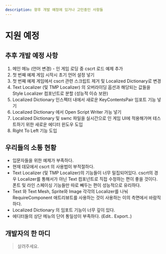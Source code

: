 ```yaml
---
description: 향후 개발 예정에 있거나 고민중인 사항들
---
```


# 지원 예정

## 추후 개발 예정 사항

1. 메인 메뉴 \(언어 변경\) - 인 게임 로딩 중 cscrt 로드 예제 추가
2. 첫 번째 예제 게임 시작시 초기 언어 설정 넣기
3. 첫 번째 예제 게임에서 cscrt 관련 스크립트 제거 및 Localized Dictionary로 변경
4. Text Localizer \(및 TMP Localizer\) 의 오버라이딩 옵션과 해당되는 값들을 Style Localizer 컴포넌트로 분할 \(성능적 이슈 보완\)
5. Localized Dictionary 인스펙터 내에서 새로운 KeyContentsPair 임포트 기능 넣기
6. Localized Dictionary 에서 Open Script Writer 가능 넣기
7. Localized Dictionary 및 swnc 파일을 실시간으로 인 게임 UI에 적용해가며 테스트하기 위한 새로운 에디터 윈도우 도입
8. Right To Left 기능 도입

## 우리들의 소통 현황

* 입문자들을 위한 예제가 부족하다.
* 현재 데모에서 cscrt 의 사용법이 부적절하다.
* Text Localizer \(및 TMP Localizer\)의 기능들이 너무 밀집되어있다. cscrt의 경우 Localizer를 통해서가 아닌 Text 컴포넌트로 직접 수정하는 편이 좋을 것이다. 폰트 및 라인 스페이싱 기능들만 따로 빼두는 편이 성능적으로 유리하다.
* Text 와 Text Mesh, Sprite와 Image 각각의 Localizer를 나눠 RequireComponent 애트리뷰트를 사용하는 것이 사용하는 이의 측면에서 바람직하다.
* Localized Dictionary 의 임포트 기능이 너무 깊이 있다.
* 에디터들의 상단 메뉴의 단어 통일성이 부족하다. \(Edit.. Export..\)

## 개발자의 한 마디

> 살려주세요.



